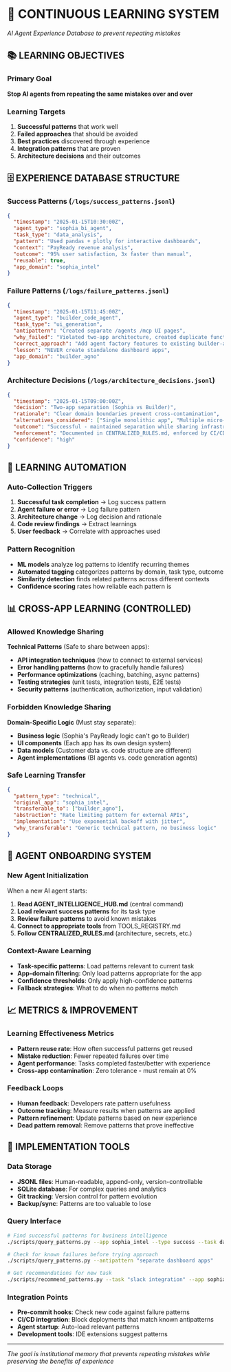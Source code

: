 # 🧠 CONTINUOUS LEARNING SYSTEM
*AI Agent Experience Database to prevent repeating mistakes*

## 📚 LEARNING OBJECTIVES

### Primary Goal
**Stop AI agents from repeating the same mistakes over and over**

### Learning Targets
1. **Successful patterns** that work well
2. **Failed approaches** that should be avoided  
3. **Best practices** discovered through experience
4. **Integration patterns** that are proven
5. **Architecture decisions** and their outcomes

## 🗄️ EXPERIENCE DATABASE STRUCTURE

### Success Patterns (`/logs/success_patterns.jsonl`)
```json
{
  "timestamp": "2025-01-15T10:30:00Z",
  "agent_type": "sophia_bi_agent",
  "task_type": "data_analysis", 
  "pattern": "Used pandas + plotly for interactive dashboards",
  "context": "PayReady revenue analysis",
  "outcome": "95% user satisfaction, 3x faster than manual",
  "reusable": true,
  "app_domain": "sophia_intel"
}
```

### Failure Patterns (`/logs/failure_patterns.jsonl`)
```json
{
  "timestamp": "2025-01-15T11:45:00Z",
  "agent_type": "builder_code_agent",
  "task_type": "ui_generation",
  "antipattern": "Created separate /agents /mcp UI pages",
  "why_failed": "Violated two-app architecture, created duplicate functionality",
  "correct_approach": "Add agent factory features to existing builder-agno-system",
  "lesson": "NEVER create standalone dashboard apps",
  "app_domain": "builder_agno"
}
```

### Architecture Decisions (`/logs/architecture_decisions.jsonl`)
```json
{
  "timestamp": "2025-01-15T09:00:00Z",
  "decision": "Two-app separation (Sophia vs Builder)",
  "rationale": "Clear domain boundaries prevent cross-contamination",
  "alternatives_considered": ["Single monolithic app", "Multiple micro-apps"],
  "outcome": "Successful - maintained separation while sharing infrastructure",
  "enforcement": "Documented in CENTRALIZED_RULES.md, enforced by CI/CD",
  "confidence": "high"
}
```

## 🔄 LEARNING AUTOMATION

### Auto-Collection Triggers
1. **Successful task completion** → Log success pattern
2. **Agent failure or error** → Log failure pattern  
3. **Architecture change** → Log decision and rationale
4. **Code review findings** → Extract learnings
5. **User feedback** → Correlate with approaches used

### Pattern Recognition
- **ML models** analyze log patterns to identify recurring themes
- **Automated tagging** categorizes patterns by domain, task type, outcome
- **Similarity detection** finds related patterns across different contexts
- **Confidence scoring** rates how reliable each pattern is

## 📊 CROSS-APP LEARNING (CONTROLLED)

### Allowed Knowledge Sharing
**Technical Patterns** (Safe to share between apps):
- **API integration techniques** (how to connect to external services)
- **Error handling patterns** (how to gracefully handle failures)
- **Performance optimizations** (caching, batching, async patterns)
- **Testing strategies** (unit tests, integration tests, E2E tests)
- **Security patterns** (authentication, authorization, input validation)

### Forbidden Knowledge Sharing  
**Domain-Specific Logic** (Must stay separate):
- **Business logic** (Sophia's PayReady logic can't go to Builder)
- **UI components** (Each app has its own design system)
- **Data models** (Customer data vs. code structure are different)
- **Agent implementations** (BI agents vs. code generation agents)

### Safe Learning Transfer
```json
{
  "pattern_type": "technical",
  "original_app": "sophia_intel", 
  "transferable_to": ["builder_agno"],
  "abstraction": "Rate limiting pattern for external APIs",
  "implementation": "Use exponential backoff with jitter",
  "why_transferable": "Generic technical pattern, no business logic"
}
```

## 🤖 AGENT ONBOARDING SYSTEM

### New Agent Initialization
When a new AI agent starts:
1. **Read AGENT_INTELLIGENCE_HUB.md** (central command)
2. **Load relevant success patterns** for its task type
3. **Review failure patterns** to avoid known mistakes
4. **Connect to appropriate tools** from TOOLS_REGISTRY.md
5. **Follow CENTRALIZED_RULES.md** (architecture, secrets, etc.)

### Context-Aware Learning
- **Task-specific patterns**: Load patterns relevant to current task
- **App-domain filtering**: Only load patterns appropriate for the app
- **Confidence thresholds**: Only apply high-confidence patterns
- **Fallback strategies**: What to do when no patterns match

## 📈 METRICS & IMPROVEMENT

### Learning Effectiveness Metrics
- **Pattern reuse rate**: How often successful patterns get reused
- **Mistake reduction**: Fewer repeated failures over time
- **Agent performance**: Tasks completed faster/better with experience
- **Cross-app contamination**: Zero tolerance - must remain at 0%

### Feedback Loops
- **Human feedback**: Developers rate pattern usefulness
- **Outcome tracking**: Measure results when patterns are applied
- **Pattern refinement**: Update patterns based on new experience
- **Dead pattern removal**: Remove patterns that prove ineffective

## 🔧 IMPLEMENTATION TOOLS

### Data Storage
- **JSONL files**: Human-readable, append-only, version-controllable
- **SQLite database**: For complex queries and analytics
- **Git tracking**: Version control for pattern evolution
- **Backup/sync**: Patterns are too valuable to lose

### Query Interface
```bash
# Find successful patterns for business intelligence
./scripts/query_patterns.py --app sophia_intel --type success --task data_analysis

# Check for known failures before trying approach
./scripts/query_patterns.py --antipattern "separate dashboard apps"

# Get recommendations for new task
./scripts/recommend_patterns.py --task "slack integration" --app sophia_intel
```

### Integration Points
- **Pre-commit hooks**: Check new code against failure patterns
- **CI/CD integration**: Block deployments that match known antipatterns
- **Agent startup**: Auto-load relevant patterns
- **Development tools**: IDE extensions suggest patterns

---
*The goal is institutional memory that prevents repeating mistakes while preserving the benefits of experience*